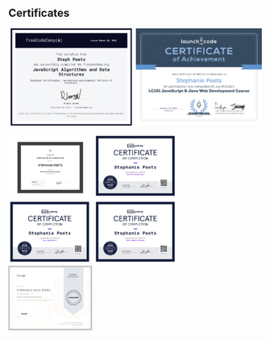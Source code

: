 ## Certificates

<a href="/certificates/2022-03-freecodecamp-js-algorithms-and-data-structures-peets.pdf"><img src="/images/2022-03-freecodecamp-js-algorithms-and-data-structures-peets.png" alt="freeCodeCamp.org JavaScript Algorithms and Data Structures" width="49.5%" /></a>
<a href="/certificates/2022-01_launchcode-web-dev-peets.pdf"><img src="/images/2022-01_launchcode-web-dev-peets.png" alt="LaunchCode 101 JavaScript &amp; Java Web Development" width="49.5%" /></a>

<a href="/certificates/2022-01_amigoscode-spring-boot.pdf"><img src="/images/2022-01_amigoscode-spring-boot.png" alt="Amigoscode Getting Started with Spring Boot" width="32.9%" /></a>
<a href="/certificates/2021-12_codecademy-learn-bootstrap-peets.pdf"><img src="/images/2021-12_codecademy-learn-bootstrap-peets.png" alt="Codecademy Learn Bootstrap" width="32.9%" /></a>
<a href="/certificates/2021-11_codecademy-learn-java-peets.pdf"><img src="/images/2021-11_codecademy-learn-java-peets.png" alt="Codecademy Learn Java" width="32.9%" /></a>
<a href="/certificates/2021-10_codecademy-learn-javascript-peets.pdf"><img src="/images/2021-10_codecademy-learn-javascript-peets.png" alt="Codecademy Learn JavaScript" width="32.9%" /></a>
<a href="/certificates/2020-11_google-technical-support-fundamentals.pdf"><img src="/images/2020-11_google-technical-support-fundamentals.png" alt="Google Technical Support Fundamentals" width="32.9%" /></a>
